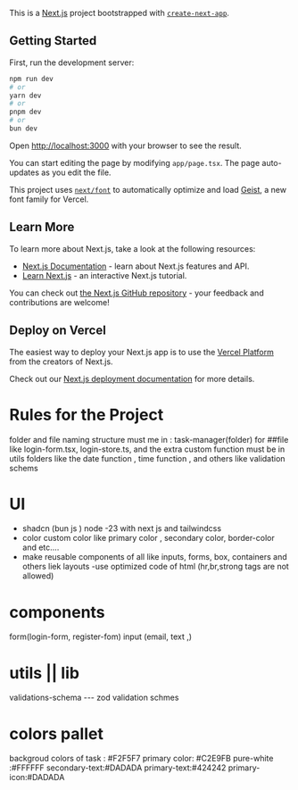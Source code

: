 This is a [Next.js](https://nextjs.org) project bootstrapped with [`create-next-app`](https://nextjs.org/docs/app/api-reference/cli/create-next-app).

## Getting Started

First, run the development server:

```bash
npm run dev
# or
yarn dev
# or
pnpm dev
# or
bun dev
```

Open [http://localhost:3000](http://localhost:3000) with your browser to see the result.

You can start editing the page by modifying `app/page.tsx`. The page auto-updates as you edit the file.

This project uses [`next/font`](https://nextjs.org/docs/app/building-your-application/optimizing/fonts) to automatically optimize and load [Geist](https://vercel.com/font), a new font family for Vercel.

## Learn More

To learn more about Next.js, take a look at the following resources:

- [Next.js Documentation](https://nextjs.org/docs) - learn about Next.js features and API.
- [Learn Next.js](https://nextjs.org/learn) - an interactive Next.js tutorial.

You can check out [the Next.js GitHub repository](https://github.com/vercel/next.js) - your feedback and contributions are welcome!

## Deploy on Vercel

The easiest way to deploy your Next.js app is to use the [Vercel Platform](https://vercel.com/new?utm_medium=default-template&filter=next.js&utm_source=create-next-app&utm_campaign=create-next-app-readme) from the creators of Next.js.

Check out our [Next.js deployment documentation](https://nextjs.org/docs/app/building-your-application/deploying) for more details.




# Rules for the Project
folder and file naming structure must me in : task-manager(folder) for ##file like  login-form.tsx, login-store.ts,
and the extra custom function must be in utils folders like the date function , time function , and others like validation schems

# UI 
- shadcn (bun js ) node -23  with next js  and tailwindcss
- color custom color like primary color , secondary color, border-color and etc....
- make reusable components of all like inputs, forms, box, containers and others liek layouts 
-use optimized code of html (hr,br,strong tags are not allowed)


# components 
form(login-form, register-fom)
input (email, text ,)

# utils  || lib
validations-schema --- zod validation schmes




# colors pallet
backgroud colors of task : #F2F5F7
primary color: #C2E9FB
pure-white :#FFFFFF
secondary-text:#DADADA
primary-text:#424242
primary-icon:#DADADA

